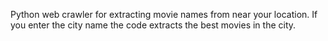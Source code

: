 Python web crawler for extracting movie names from near your location.
If you enter the city name the code extracts the best movies in the city.
